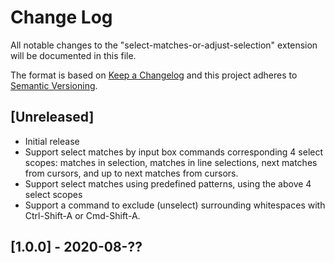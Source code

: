 # Change Log

All notable changes to the "select-matches-or-adjust-selection" extension will be documented in this file.

The format is based on [Keep a Changelog](http://keepachangelog.com/en/1.0.0/)
and this project adheres to [Semantic Versioning](http://semver.org/spec/v2.0.0.html).

## [Unreleased]

- Initial release
- Support select matches by input box commands corresponding 4 select scopes: matches in selection, matches in line selections, next matches from cursors, and up to next matches from cursors.
- Support select matches using predefined patterns, using the above 4 select scopes
- Support a command to exclude (unselect) surrounding whitespaces with Ctrl-Shift-A or Cmd-Shift-A.

## [1.0.0] - 2020-08-??
